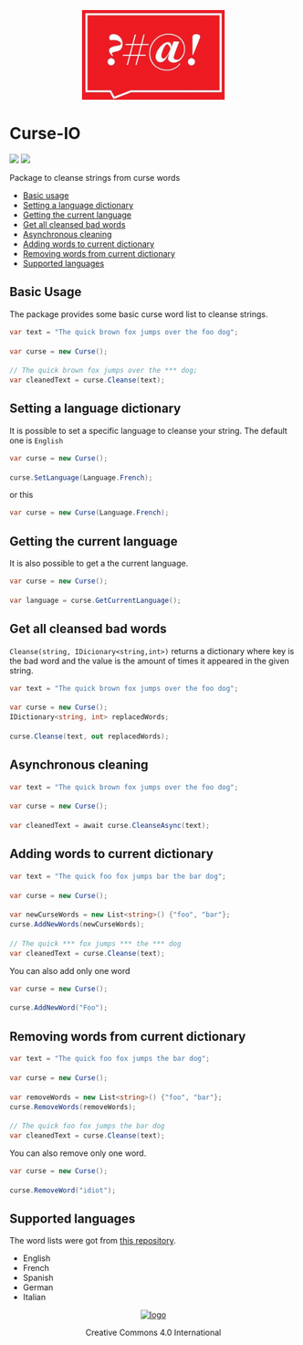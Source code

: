 <p align="center" >
    <a>
        <img alt="logo" src="Logo/logo.jpg" width="250">
    </a>
</p>

# Curse-IO

[![][build-img]][build]
[![][nuget-img]][nuget]

Package to cleanse strings from curse words

[build]:     https://ci.appveyor.com/project/VitorCioletti/curse-io
[build-img]: https://ci.appveyor.com/api/projects/status/nv34gc8sm0ds2cxj?svg=true
[nuget]:     https://www.nuget.org/packages/FluentScheduler
[nuget-img]: https://badge.fury.io/nu/fluentscheduler.svg

[CurseWordRepository]: https://github.com/LDNOOBW/List-of-Dirty-Naughty-Obscene-and-Otherwise-Bad-Words

* [Basic usage](#basic-usage)
* [Setting a language dictionary](#setting-a-language-dictionary)
* [Getting the current language](#getting-the-current-language)
* [Get all cleansed bad words](#get-all-cleansed-bad-words)
* [Asynchronous cleaning](#asynchronous-cleaning)
* [Adding words to current dictionary](#adding-words-to-current-dictionary)
* [Removing words from current dictionary](#removing-words-to-current-dictionary)
* [Supported languages](#supported-languages)



## Basic Usage
The package provides some basic curse word list to cleanse strings.

```cs
var text = "The quick brown fox jumps over the foo dog";

var curse = new Curse();

// The quick brown fox jumps over the *** dog;
var cleanedText = curse.Cleanse(text);

```

## Setting a language dictionary

It is possible to set a specific language to cleanse your string. The default one is `English`
```cs
var curse = new Curse();

curse.SetLanguage(Language.French);

```

or this

```cs
var curse = new Curse(Language.French);
```

## Getting the current language

It is also possible to get a the current language.
```cs
var curse = new Curse();

var language = curse.GetCurrentLanguage();

```

## Get all cleansed bad words
`Cleanse(string, IDicionary<string,int>)` returns a dictionary where key is the bad word and the value is the amount of times it appeared in the given string.

```cs
var text = "The quick brown fox jumps over the foo dog";

var curse = new Curse();
IDictionary<string, int> replacedWords;

curse.Cleanse(text, out replacedWords);

```

## Asynchronous cleaning


```cs
var text = "The quick brown fox jumps over the foo dog";

var curse = new Curse();

var cleanedText = await curse.CleanseAsync(text);

```

## Adding words to current dictionary
```cs
var text = "The quick foo fox jumps bar the bar dog";

var curse = new Curse();

var newCurseWords = new List<string>() {"foo", "bar"};
curse.AddNewWords(newCurseWords);

// The quick *** fox jumps *** the *** dog
var cleanedText = curse.Cleanse(text);

```

You can also add only one word
```cs
var curse = new Curse();

curse.AddNewWord("Foo");
```

## Removing words from current dictionary
```cs
var text = "The quick foo fox jumps the bar dog";

var curse = new Curse();

var removeWords = new List<string>() {"foo", "bar"};
curse.RemoveWords(removeWords);

// The quick foo fox jumps the bar dog
var cleanedText = curse.Cleanse(text);

```

You can also remove only one word.
```cs
var curse = new Curse();

curse.RemoveWord("idiot");
```

## Supported languages

The word lists were got from [this repository][CurseWordRepository].

- English
- French
- Spanish
- German
- Italian


<p align="center">
    <a href="http://creativecommons.org/licenses/by/4.0/">
        <img alt="logo" src="http://i.creativecommons.org/l/by/4.0/80x15.png">
    </a>
</p>
<p align="center">Creative Commons 4.0 International</p>
